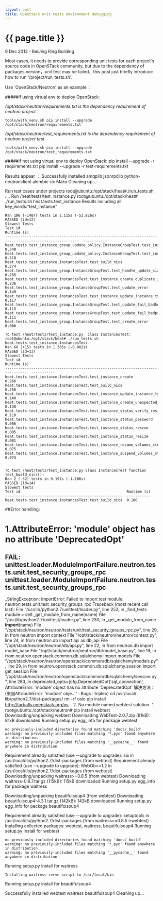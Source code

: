 ```yaml
---
layout: post
title: OpenStack unit tests environment debugging
---
```


{{ page.title }}
================

<p class="meta">9 Dec 2012 - BeiJing Ring Building</p>

Most cases, it needs to provide corresponding unit tests for each project's source code in OpenSTack community,
but due to  the dependency of packages version，unit test may be failed，this post just briefly introduce how to
run  '/project/run_tests.sh'.

Use 'OpenStack/Neutron' as an example ：

#####If using virtual env to deploy OpenStack:

*/opt/stack/neutron/requirements.txt is the dependency requirement of neutron project*

    tools/with_venv.sh pip install --upgrade /opt/stack/neutron/requirements.txt 

*/opt/stack/neutron/test_requirements.txt is the dependency requirement of neutron project test*

    tools/with_venv.sh pip install --upgrade /opt/stack/neutron/test_requirements.txt

#####If not using virtual env to deploy OpenStack:
    pip install --upgrade -r requirements.txt
    pip install --upgrade -r  test-requirements.txt

Results appear ：
Successfully installed amqplib jsonrpclib python-neutronclient alembic six Mako
Cleaning up...

Run test cases under projects
    root@ubuntu:/opt/stack/heat#./run_tests.sh
....
Run /heat/tests/test_instance.py
    root@ubuntu:/opt/stack/heat# ./run_tests.sh heat.tests.test_instance
Results including all key_words:“test_instance”
<pre><code>Ran 106 (-1407) tests in 2.115s (-53.826s)
PASSED (id=12)
Slowest Tests
Test id                                                                                                   Runtime (s)
--------------------------------------------------------------------------------------------------------  -----------
heat.tests.test_instance_group_update_policy.InstanceGroupTest.test_instance_group_update                 0.340
heat.tests.test_instance_group_update_policy.InstanceGroupTest.test_instance_group_update_policy_removed  0.318
heat.tests.test_instance.InstancesTest.test_build_nics                                                    0.274
heat.tests.test_instance_group.InstanceGroupTest.test_handle_update_size                                  0.255
heat.tests.test_instance.InstancesTest.test_instance_create_duplicate_image_name_err                      0.236
heat.tests.test_instance_group.InstanceGroupTest.test_update_error                                        0.149
heat.tests.test_instance.InstancesTest.test_instance_update_instance_type_failed                          0.117
heat.tests.test_instance_group.InstanceGroupTest.test_update_fail_badkey                                  0.115
heat.tests.test_instance_group.InstanceGroupTest.test_update_fail_badprop                                 0.111
heat.tests.test_instance_group.InstanceGroupTest.test_create_error                                        0.086

To test /heat/tests/test_instance.py  Class InstancesTest:
root@ubuntu:/opt/stack/heat# ./run_tests.sh heat.tests.test_instance.InstancesTest
Ran 68 (+15) tests in 1.305s (-0.802s)
PASSED (id=13)
Slowest Tests
Test id                                                                           Runtime (s)
--------------------------------------------------------------------------------  -----------
heat.tests.test_instance.InstancesTest.test_instance_create                       0.266
heat.tests.test_instance.InstancesTest.test_build_nics                            0.256
heat.tests.test_instance.InstancesTest.test_instance_update_instance_type_failed  0.140
heat.tests.test_instance.InstancesTest.test_instance_create_unexpected_status     0.138
heat.tests.test_instance.InstancesTest.test_instance_status_verify_resize         0.110
heat.tests.test_instance.InstancesTest.test_instance_status_password              0.086
heat.tests.test_instance.InstancesTest.test_instance_status_rescue                0.085
heat.tests.test_instance.InstancesTest.test_instance_status_resize                0.081
heat.tests.test_instance.InstancesTest.test_instance_resume_volumes_step          0.075
heat.tests.test_instance.InstancesTest.test_instance_suspend_volumes_step         0.074


To test /heat/tests/test_instance.py Class InstancesTest function test_build_nics():
Ran 2 (-32) tests in 0.191s (-1.106s)
PASSED (id=14)
Slowest Tests
Test id                                                 Runtime (s)
------------------------------------------------------  -----------
heat.tests.test_instance.InstancesTest.test_build_nics  0.188
</pre></code>

##Error handling:

1.AttributeError: 'module' object has no attribute 'DeprecatedOpt'
======================================================================
FAIL: unittest.loader.ModuleImportFailure.neutron.tests.unit.test_security_groups_rpc
unittest.loader.ModuleImportFailure.neutron.tests.unit.test_security_groups_rpc
----------------------------------------------------------------------
_StringException: ImportError: Failed to import test module: neutron.tests.unit.test_security_groups_rpc
Traceback (most recent call last):
  File "/usr/lib/python2.7/unittest/loader.py", line 252, in _find_tests
    module = self._get_module_from_name(name)
  File "/usr/lib/python2.7/unittest/loader.py", line 230, in _get_module_from_name
    __import__(name)
  File "/opt/stack/neutron/neutron/tests/unit/test_security_groups_rpc.py", line 29, in <module>
    from neutron import context
  File "/opt/stack/neutron/neutron/context.py", line 24, in <module>
    from neutron.db import api as db_api
  File "/opt/stack/neutron/neutron/db/api.py", line 22, in <module>
    from neutron.db import model_base
  File "/opt/stack/neutron/neutron/db/model_base.py", line 19, in <module>
    from neutron.openstack.common.db.sqlalchemy import models
  File "/opt/stack/neutron/neutron/openstack/common/db/sqlalchemy/models.py", line 29, in <module>
    from neutron.openstack.common.db.sqlalchemy.session import get_session
  File "/opt/stack/neutron/neutron/openstack/common/db/sqlalchemy/session.py", line 283, in <module>
    deprecated_opts=[cfg.DeprecatedOpt('sql_connection',
AttributeError: 'module' object has no attribute 'DeprecatedOpt'
解决方法： (来自AttributeError: 'module' obje...” : Bugs : tripleo)
cd /usr/local/
lib/python2.7/dist-packages/
rm -rf oslo
pip install http://tarballs.openstack.org/os...
2. No module named webtest
solution ：
root@ubuntu:/opt/stack/neutron# pip install webtest
Downloading/unpacking webtest
  Downloading WebTest-2.0.7.zip (81kB): 81kB downloaded
  Running setup.py egg_info for package webtest
    
    no previously-included directories found matching 'docs/_build'
    warning: no previously-included files matching '*.pyc' found anywhere in distribution
    warning: no previously-included files matching '__pycache__' found anywhere in distribution
Requirement already satisfied (use --upgrade to upgrade): six in /usr/local/lib/python2.7/dist-packages (from webtest)
Requirement already satisfied (use --upgrade to upgrade): WebOb>=1.2 in /usr/local/lib/python2.7/dist-packages (from webtest)
Downloading/unpacking waitress>=0.8.5 (from webtest)
  Downloading waitress-0.8.7.tar.gz (115kB): 115kB downloaded
  Running setup.py egg_info for package waitress
    
Downloading/unpacking beautifulsoup4 (from webtest)
  Downloading beautifulsoup4-4.3.1.tar.gz (142kB): 142kB downloaded
  Running setup.py egg_info for package beautifulsoup4
    
Requirement already satisfied (use --upgrade to upgrade): setuptools in  /usr/local/lib/python2.7/dist-packages (from  waitress>=0.8.5->webtest)
Installing collected packages: webtest, waitress, beautifulsoup4
  Running setup.py install for webtest
    
    no previously-included directories found matching 'docs/_build'
    warning: no previously-included files matching '*.pyc' found anywhere in distribution
    warning: no previously-included files matching '__pycache__' found anywhere in distribution
  Running setup.py install for waitress
    
    Installing waitress-serve script to /usr/local/bin
  Running setup.py install for beautifulsoup4
    
Successfully installed webtest waitress beautifulsoup4
Cleaning up...


